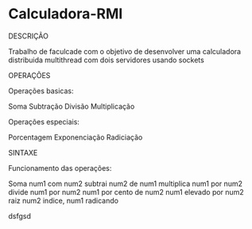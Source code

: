 # Calculadora-RMI

DESCRIÇÃO

Trabalho de faculcade com o objetivo de desenvolver uma calculadora distribuida multithread com dois servidores usando sockets

OPERAÇÕES

Operações basicas:

Soma Subtração Divisão Multiplicação

Operações especiais:

Porcentagem Exponenciação Radiciação

SINTAXE

Funcionamento das operações:

Soma num1 com num2
subtrai num2 de num1
multiplica num1 por num2 
divide num1 por num2 
num1 por cento de num2 
num1 elevado por num2  
raiz num2 indice, num1 radicando

dsfgsd
